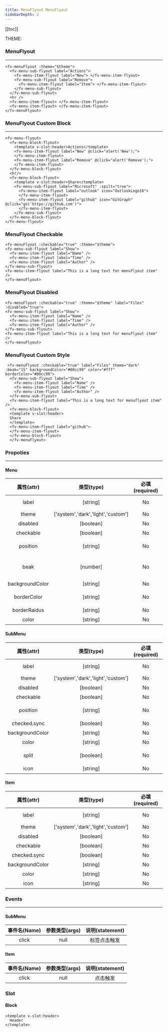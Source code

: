 ```yaml
---
title: MenuFlyout MenuFlyout
sidebarDepth: 2
---
```


[[toc]]

<script>
  export default {
    data(){
      return {
        theme:0,
      }
    },
    computed:{
      $theme(){
        return !this.theme?'light':'dark';
      },
      divStyle(){
        if (this.$theme=='light'){
          return {
            backgroundColor:'#fff',
            padding:'20px',
            color:'#000',
          }
        }else{
          return {
            backgroundColor:'#000',
            padding:'20px',
            color:'#fff',
          }
        }
      }
    },
    methods:{
      alert(text){
        alert(text);
      },
      go(url){
        window.location.href=url
      }
    }
  }
</script>

<div :style="divStyle">
THEME:<fv-toggle-switch v-model="theme" :on="$theme" :off="$theme" :theme="$theme"/>
</div>

### MenuFlyout

<ClientOnly>
<div :style="divStyle">
<fv-menuFlyout :theme="$theme" borderRadius="10px">
<fv-menu-sub-flyout label="Actions"> 
<fv-menu-item-flyout  label="New">
</fv-menu-item-flyout>
<fv-menu-sub-flyout label="Remove">  
<fv-menu-item-flyout label="Item">
</fv-menu-item-flyout>
</fv-menu-sub-flyout>
</fv-menu-sub-flyout>
<hr/>
<fv-menu-item-flyout>
</fv-menu-item-flyout>
<fv-menu-item-flyout>
</fv-menu-item-flyout>
</fv-menuFlyout>
</div>
</ClientOnly>

```vue
<fv-menuFlyout :theme="$theme">
  <fv-menu-sub-flyout label="Actions">
    <fv-menu-item-flyout label="New"> </fv-menu-item-flyout>
    <fv-menu-sub-flyout label="Remove">
      <fv-menu-item-flyout label="Item"> </fv-menu-item-flyout>
    </fv-menu-sub-flyout>
  </fv-menu-sub-flyout>
  <hr />
  <fv-menu-item-flyout> </fv-menu-item-flyout>
  <fv-menu-item-flyout> </fv-menu-item-flyout>
</fv-menuFlyout>
```

### MenuFlyout Custom Block

<ClientOnly>
<div :style="divStyle">
<fv-menu-flyout :theme="$theme">
  <fv-menu-block-flyout>
    <template v-slot:header>Actions</template>
    <fv-menu-item-flyout label="New" @click="alert('New');">
    </fv-menu-item-flyout>
    <fv-menu-item-flyout label="Remove" @click="alert('Remove');">
    </fv-menu-item-flyout>
  </fv-menu-block-flyout>
  <hr/>
  <fv-menu-block-flyout>
    <template v-slot:header>Share</template>
    <fv-menu-sub-flyout label="Microsoft" :spilt="true">
      <fv-menu-item-flyout label="outlook" icon="OutlookLogo16">
      </fv-menu-item-flyout>
      <fv-menu-item-flyout label="github" icon="GitGraph" @click="go('https://github.com')">
      </fv-menu-item-flyout>
    </fv-menu-sub-flyout>
  </fv-menu-block-flyout>
</fv-menu-flyout>
</div>
</ClientOnly>

```vue
<fv-menu-flyout>
  <fv-menu-block-flyout>
    <template v-slot:header>Actions</template>
    <fv-menu-item-flyout label="New" @click="alert('New');">
    </fv-menu-item-flyout>
    <fv-menu-item-flyout label="Remove" @click="alert('Remove');">
    </fv-menu-item-flyout>
  </fv-menu-block-flyout>
  <hr/>
  <fv-menu-block-flyout>
    <template v-slot:header>Share</template>
    <fv-menu-sub-flyout label="Microsoft" :spilt="true">
      <fv-menu-item-flyout label="outlook" icon="OutlookLogo16">
      </fv-menu-item-flyout>
      <fv-menu-item-flyout label="github" icon="GitGraph" @click="go('https://github.com')">
      </fv-menu-item-flyout>
    </fv-menu-sub-flyout>
  </fv-menu-block-flyout>
</fv-menu-flyout>
```

### MenuFlyout Checkable

<ClientOnly>
<div :style="divStyle">
<fv-menuFlyout :checkable="true" :theme="$theme" label="Files">
<fv-menu-sub-flyout label="Show">
  <fv-menu-item-flyout label="Name" /> 
  <fv-menu-item-flyout label="Time" />
  <fv-menu-item-flyout label="Author" />
</fv-menu-sub-flyout>
<fv-menu-item-flyout label="This is a long text for menuflyout item" />
<fv-menu-sub-flyout label="disabled" :disabled="true" />
<fv-menu-item-flyout label="disabledItem" :disabled="true" />
</fv-menuFlyout>
</div>
</ClientOnly>

``` vue
<fv-menuFlyout :checkable="true" :theme="$theme">
<fv-menu-sub-flyout label="Show">
  <fv-menu-item-flyout label="Name" /> 
  <fv-menu-item-flyout label="Time" />
  <fv-menu-item-flyout label="Author" />
</fv-menu-sub-flyout>
<fv-menu-item-flyout label="This is a long text for menuflyout item" />
</fv-menuFlyout>
```

### MenuFlyout Disabled

<ClientOnly>
<div :style="divStyle">
<fv-menuFlyout :checkable="true" :theme="$theme" label="Files" :disabled="true">
<fv-menu-sub-flyout label="Show">
  <fv-menu-item-flyout label="Name" /> 
  <fv-menu-item-flyout label="Time" />
  <fv-menu-item-flyout label="Author" />
</fv-menu-sub-flyout>
<fv-menu-item-flyout label="This is a long text for menuflyout item" />
</fv-menuFlyout>
</div>
</ClientOnly>

``` vue
<fv-menuFlyout :checkable="true" :theme="$theme" label="Files" :disabled="true">
<fv-menu-sub-flyout label="Show">
  <fv-menu-item-flyout label="Name" /> 
  <fv-menu-item-flyout label="Time" />
  <fv-menu-item-flyout label="Author" />
</fv-menu-sub-flyout>
<fv-menu-item-flyout label="This is a long text for menuflyout item" />
</fv-menuFlyout>
```

### MenuFlyout Custom Style

<ClientOnly>
  <div :style="divStyle">
  <fv-menuFlyout :checkable="true" label="Files" theme="dark" :beak="15" backgroundColor="#00cc99" color="#fff" borderColor="#00cc99">
  <fv-menu-sub-flyout label="Show">
    <fv-menu-item-flyout label="Name" /> 
    <fv-menu-item-flyout label="Time" />
    <fv-menu-item-flyout label="Author" />
  </fv-menu-sub-flyout>
  <fv-menu-item-flyout label="This is a long text for menuflyout item" />
  <fv-menu-block-flyout>
  <template v-slot:header>
  Share
  </template>
  <fv-menu-item-flyout label="github">
  </fv-menu-item-flyout>
   <fv-menu-item-flyout label="codeforces" :disabled="true">
  </fv-menu-item-flyout>
  </fv-menu-block-flyout>
  </fv-menuFlyout>
  </div>
</ClientOnly>

``` vue
 <fv-menuFlyout :checkable="true" label="Files" theme="dark" :beak="15" backgroundColor="#00cc99" color="#fff" borderColor="#00cc99">
  <fv-menu-sub-flyout label="Show">
    <fv-menu-item-flyout label="Name" /> 
    <fv-menu-item-flyout label="Time" />
    <fv-menu-item-flyout label="Author" />
  </fv-menu-sub-flyout>
  <fv-menu-item-flyout label="This is a long text for menuflyout item" />
  <fv-menu-block-flyout>
  <template v-slot:header>
  Share
  </template>
  <fv-menu-item-flyout label="github">
  </fv-menu-item-flyout>
  </fv-menu-block-flyout>
  </fv-menuFlyout>
```

### Propoties

---

#### Menu

| 属性(attr) | 类型(type) | 必填(required) | 默认值(default) | 说明(statement) |
| :--------: | :--------: | :------------: | :-------------: | :-------------: |
| label | [string] | No | 'Click the Menu' | 标签值 |
| theme | ['system','dark','light','custom'] | No | 'system' | 主题色 |
| disabled | [boolean] | No | false | 是否禁用 |
| checkable | [boolean] | No | false | 是否可选 |
| position | [string] | No | 'bottomLeft' | callout默认位置 |
| beak | [number] | No | 0 | 角标大小，大于等于10时显示 |
| backgroundColor | [string] | No | undefined | 背景色 |
| borderColor | [string] | No | undefined | 按钮边框颜色 |
| borderRaidus | [string] | No | undefined | 弹窗圆角 |
| color | [string] | No | undefined | 颜色 |

#### SubMenu 

| 属性(attr) | 类型(type) | 必填(required) | 默认值(default) | 说明(statement) |
| :--------: | :--------: | :------------: | :-------------: | :-------------: |
| label | [string] | No | 'Click the Menu' | 标签值 |
| theme | ['system','dark','light','custom'] | No | 'system' | 主题色 |
| disabled | [boolean] | No | false | 是否禁用 |
| checkable | [boolean] | No | false | 是否可选 |
| position | [string] | No | 'rightTop' | callout默认位置 |
| checked.sync | [boolean] | No | false | 是否选中 |
| backgroundColor | [string] | No | undefined | 背景色 |
| color | [string] | No | undefined | 颜色 |
| split | [boolean] | No | false | 标签和子菜单是否分离 |
| icon | [string] | No | undefined | Fabric图标 |

#### Item 

| 属性(attr) | 类型(type) | 必填(required) | 默认值(default) | 说明(statement) |
| :--------: | :--------: | :------------: | :-------------: | :-------------: |
| label | [string] | No | 'Click the Menu' | 标签值 |
| theme | ['system','dark','light','custom'] | No | 'system' | 主题色 |
| disabled | [boolean] | No | false | 是否禁用 |
| checkable | [boolean] | No | false | 是否可选 |
| checked.sync | [boolean] | No | false | 是否选中 |
| backgroundColor | [string] | No | undefined | 背景色 |
| color | [string] | No | undefined | 颜色 |
| icon | [string] | No | undefined | Fabric图标 |


### Events

---

#### SubMenu

| 事件名(Name) | 参数类型(args) | 说明(statement) |
| :----------: | :------------: | :-------------: |
| click | null | 标签点击触发 |

#### Item

| 事件名(Name) | 参数类型(args) | 说明(statement) |
| :----------: | :------------: | :-------------: |
| click | null | 点击触发 |


### Slot

#### Block

``` vue
<template v-slot:header>
  Header
</template>
```